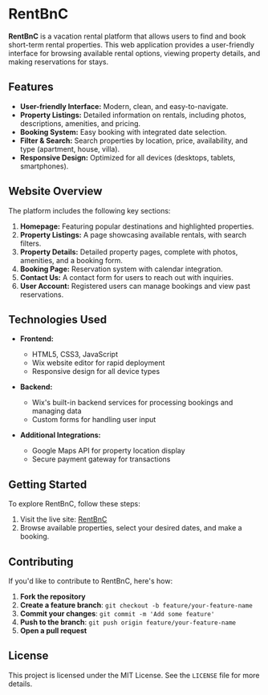 # RentBnC

**RentBnC** is a vacation rental platform that allows users to find and book short-term rental properties. This web application provides a user-friendly interface for browsing available rental options, viewing property details, and making reservations for stays.

## Features

- **User-friendly Interface:** Modern, clean, and easy-to-navigate.
- **Property Listings:** Detailed information on rentals, including photos, descriptions, amenities, and pricing.
- **Booking System:** Easy booking with integrated date selection.
- **Filter & Search:** Search properties by location, price, availability, and type (apartment, house, villa).
- **Responsive Design:** Optimized for all devices (desktops, tablets, smartphones).

## Website Overview

The platform includes the following key sections:

1. **Homepage:** Featuring popular destinations and highlighted properties.
2. **Property Listings:** A page showcasing available rentals, with search filters.
3. **Property Details:** Detailed property pages, complete with photos, amenities, and a booking form.
4. **Booking Page:** Reservation system with calendar integration.
5. **Contact Us:** A contact form for users to reach out with inquiries.
6. **User Account:** Registered users can manage bookings and view past reservations.

## Technologies Used

- **Frontend:**
  - HTML5, CSS3, JavaScript
  - Wix website editor for rapid deployment
  - Responsive design for all device types

- **Backend:**
  - Wix's built-in backend services for processing bookings and managing data
  - Custom forms for handling user input

- **Additional Integrations:**
  - Google Maps API for property location display
  - Secure payment gateway for transactions

## Getting Started

To explore RentBnC, follow these steps:

1. Visit the live site: [RentBnC](https://shaleycoral.wixsite.com/rentbnc)
2. Browse available properties, select your desired dates, and make a booking.

## Contributing

If you'd like to contribute to RentBnC, here's how:

1. **Fork the repository**
2. **Create a feature branch**: `git checkout -b feature/your-feature-name`
3. **Commit your changes**: `git commit -m 'Add some feature'`
4. **Push to the branch**: `git push origin feature/your-feature-name`
5. **Open a pull request**

## License

This project is licensed under the MIT License. See the `LICENSE` file for more details.

